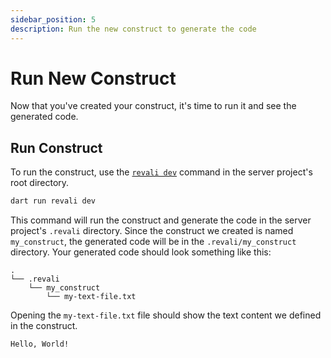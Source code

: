 ```yaml
---
sidebar_position: 5
description: Run the new construct to generate the code
---
```


# Run New Construct

Now that you've created your construct, it's time to run it and see the generated code.

## Run Construct

To run the construct, use the [`revali dev`][revali-dev] command in the server project's root directory.

```bash
dart run revali dev
```

This command will run the construct and generate the code in the server project's `.revali` directory. Since the construct we created is named `my_construct`, the generated code will be in the `.revali/my_construct` directory. Your generated code should look something like this:

```tree
.
└── .revali
    └── my_construct
        └── my-text-file.txt
```

Opening the `my-text-file.txt` file should show the text content we defined in the construct.

```plaintext title=".revali/my_construct/my-text-file.txt"
Hello, World!
```

[revali-dev]: ../../revali/cli/dev.md
